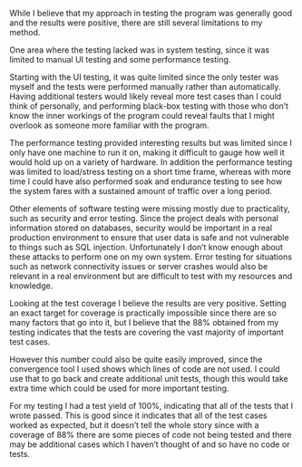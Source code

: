 While I believe that my approach in testing the program was generally good and the results were positive, there are still several limitations to my method.

One area where the testing lacked was in system testing, since it was limited to manual UI testing and some performance testing. 

Starting with the UI testing, it was quite limited since the only tester was myself and the tests were performed manually rather than automatically. Having additional testers would likely reveal more test cases than I could think of personally, and performing black-box testing with those who don’t know the inner workings of the program could reveal faults that I might overlook as someone more familiar with the program.

The performance testing provided interesting results but was limited since I only have one machine to run it on, making it difficult to gauge how well it would hold up on a variety of hardware. In addition the performance testing was limited to load/stress testing on a short time frame, whereas with more time I could have also performed soak and endurance testing to see how the system fares with a sustained amount of traffic over a long period.

Other elements of software testing were missing mostly due to practicality, such as security and error testing. Since the project deals with personal information stored on databases, security would be important in a real production environment to ensure that user data is safe and not vulnerable to things such as SQL injection. Unfortunately I don’t know enough about these attacks to perform one on my own system. Error testing for situations such as network connectivity issues or server crashes would also be relevant in a real environment but are difficult to test with my resources and knowledge.

Looking at the test coverage I believe the results are very positive. Setting an exact target for coverage is practically impossible since there are so many factors that go into it, but I believe that the 88% obtained from my testing indicates that the tests are covering the vast majority of important test cases.

However this number could also be quite easily improved, since the convergence tool I used shows which lines of code are not used. I could use that to go back and create additional unit tests, though this would take extra time which could be used for more important testing.

For my testing I had a test yield of 100%, indicating that all of the tests that I wrote passed. This is good since it indicates that all of the test cases worked as expected, but it doesn’t tell the whole story since with a coverage of 88% there are some pieces of code not being tested and there may be additional cases which I haven’t thought of and so have no code or tests.
